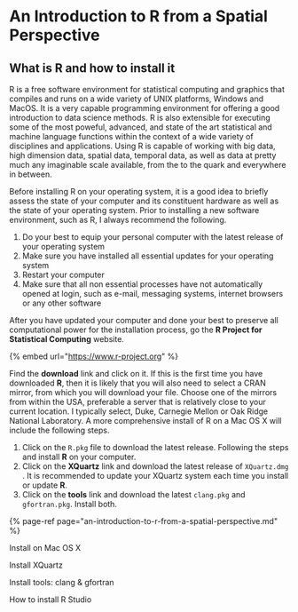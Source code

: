 # An Introduction to R from a Spatial Perspective

## What is R and how to install it

R is a free software environment for statistical computing and graphics that compiles and runs on a wide variety of UNIX platforms, Windows and MacOS.  It is a very capable programming environment for offering a good introduction to data science methods.  R is also extensible for executing some of the most poweful, advanced, and state of the art statistical and machine language functions within the context of a wide variety of disciplines and applications.  Using R is capable of working with big data, high dimension data, spatial data, temporal data, as well as data at pretty much any imaginable scale available, from the to the quark and everywhere in between.

Before installing R on your operating system, it is a good idea to briefly assess the state of your computer and its constituent hardware as well as the state of your operating system.  Prior to installing a new software environment, such as R, I always recommend the following.

1. Do your best to equip your personal computer with the latest release of your operating system
2. Make sure you have installed all essential updates for your operating system
3. Restart your computer
4. Make sure that all non essential processes have not automatically opened at login, such as e-mail, messaging systems, internet browsers or any other software

After you have updated your computer and done your best to preserve all computational power for the installation process, go the **R Project for Statistical Computing** website.

{% embed url="https://www.r-project.org" %}

Find the **download** link and click on it.  If this is the first time you have downloaded **R**, then it is likely that you will also need to select a CRAN mirror, from which you will download your file.  Choose one of the mirrors from within the USA, preferable a server that is relatively close to your current location.  I typically select, Duke, Carnegie Mellon or Oak Ridge National Laboratory.   A more comprehensive install of R on a Mac OS X will include the following steps.

1. Click on the `R.pkg`  file to download the latest release.  Following the steps and install **R** on your computer.
2. Click on the **XQuartz** link and download the latest release of `XQuartz.dmg` .  It is recommended to update your XQuartz system each time you install or update **R**.
3. Click on the **tools** link and download the latest `clang.pkg` and `gfortran.pkg`. Install both.



{% page-ref page="an-introduction-to-r-from-a-spatial-perspective.md" %}

Install on Mac OS X

Install XQuartz

Install tools: clang & gfortran

How to install R Studio

